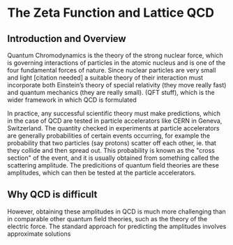 # The Zeta Function and Lattice QCD

## Introduction and Overview


Quantum Chromodynamics is the theory of the strong nuclear force, which is governing interactions of particles in the atomic nucleus and is one of the four fundamental forces of nature. Since nuclear particles are very small and light [citation needed] a suitable theory of their interaction must incorporate both Einstein’s theory of special relativity (they move really fast) and quantum mechanics (they are really small).  (QFT stuff), which is the wider framework in which QCD is formulated

In practice, any successful scientific theory must make predictions, which in the case of QCD are tested in particle accelerators like CERN in Geneva, Switzerland. The quantity checked in experiments at particle accelerators are generally probabilities of certain events occurring, for example the probability that two particles (say protons) scatter off each other, ie. that they collide and then spread out. This probability is known as the "cross section" of the event,  and it is usually obtained from something called the scattering amplitude. The predicitions of quantum field theories are these amplitudes, which can then be tested at the particle accelerators. 

## Why QCD is difficult

However, obtaining these amplitudes in QCD is much more challenging than in comparable other quantum field theories, such as the theory of the electric force. The standard approach for predicting the amplitudes involves approximate solutions